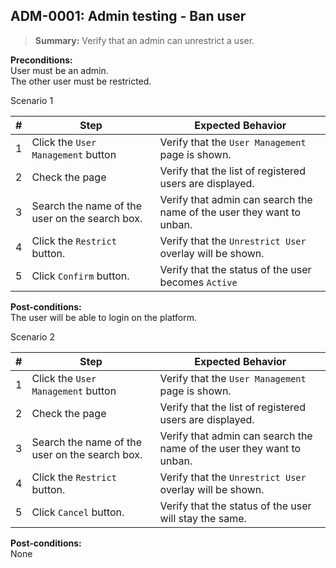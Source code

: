 ## **ADM-0001:** Admin testing - Ban user

> **Summary:** Verify that an admin can unrestrict a user. <br>

**Preconditions:**
<br/>User must be an admin. <br/>
The other user must be restricted. <br/>

Scenario 1 

 | \# | Step                                                                                     | Expected Behavior | 
 |----|------------------------------------------------------------------------------------------|-------------------| 
 |  1 | Click the `User Management` button                                                                     | Verify that the `User Management` page is shown.   | 
 |  2 | Check the page                                                              | Verify that the list of registered users are displayed.   | 
 |  3 | Search the name of the user on the search box. | Verify that admin can search the name of the user they want to unban.  | 
 |  4 | Click the `Restrict` button.    |Verify that the `Unrestrict User` overlay will be shown. | 
 |  5 | Click `Confirm` button.  |Verify that the status of the user becomes `Active`| 


**Post-conditions:**  
The user will be able to login on the platform.

Scenario 2

 | \# | Step                                                                                     | Expected Behavior | 
 |----|------------------------------------------------------------------------------------------|-------------------| 
 |  1 | Click the `User Management` button                                                                     | Verify that the `User Management` page is shown.   | 
 |  2 | Check the page                                                              | Verify that the list of registered users are displayed.   | 
 |  3 | Search the name of the user on the search box. | Verify that admin can search the name of the user they want to unban.  | 
 |  4 | Click the `Restrict` button.    |Verify that the `Unrestrict User` overlay will be shown. | 
 |  5 | Click `Cancel` button.  |Verify that the status of the user will stay the same.| 


**Post-conditions:**  
None